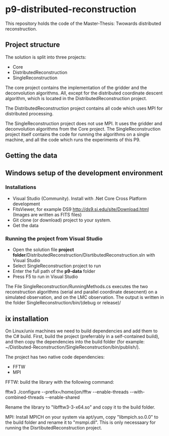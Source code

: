 # p9-distributed-reconstruction

This repository holds the code of the Master-Thesis: Twowards distributed reconstruction.

## Project structure
The solution is split into three projects:

* Core
* DistributedReconstruction
* SingleReconstruction

The core project contains the implementation of the gridder and the deconvolution algorithms. All, except for the distributed coordinate descent algorithm, which is located in the DistributedReconstruction project. 

The DistributedReconstruction project contains all code which uses MPI for distributed processing. 

The SingleReconstruction project does not use MPI. It uses the gridder and deconvolution algorithms from the Core project. The SingleReconstruction project itself contains the code for running the algorithms on a single machine, and all the code which runs the experiments of this P9.

## Getting the data

## Windows setup of the development environment

### Installations

* Visual Studio (Community). Install with .Net Core Cross Platform development
* FitsViewer, for example DS9 http://ds9.si.edu/site/Download.html (Images are written as FITS files)
* Git clone (or download) project to your system.
* Get the data

### Running the project from Visual Studio

* Open the solution file **project folder**/DistributedReconstruction/DisrtibutedReconstruction.sln with Visual Studio
* Select SingleReconstruction project to run
* Enter the full path of the **p9-data** folder
* Press F5 to run in Visual Studio

The File SingleReconstruction/RunningMethods.cs executes the two reconstruction algorithms (serial and parallel coordinate desecnent) on a simulated observation, and on the LMC observation. The output is written in the folder SingleReconstruction/bin/(debug or release)/


## ix installation
On Linux/unix machines we need to build dependencies and add them to the C\# build. First, build the project (preferrably in a self-contained build), and then copy the dependencies into the build folder (for example: ~/Distibuted-Reconstruction/SingleReconstruction/bin/publish/).

 The project has two native code dependencies:

* FFTW
* MPI



FFTW: build the library with the following command:

fftw3 ./configure --prefix=/home/jon/fftw --enable-threads --with-combined-threads --enable-shared

Rename the library to "libfftw3-3-x64.so" and copy it to the build folder.

MPI: Install MPICH on your system via apt/yum, copy "libmpich.so.0.0" to the build folder and rename it to "msmpi.dll". This is only necessaary for running the DisrtibutedReconstruction project.



